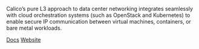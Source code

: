 
<!-- <meta>
{
    "title":"Calico",
    "slug":"calico",
    "description":"Using Calico on Packet",
    "author":"Mo Lawler",
    "github":"usrdev",
    "date": "2019/12/18",
    "tag":["Devops", "Integrations"]
}
</meta> -->


Calico’s pure L3 approach to data center networking integrates seamlessly with cloud orchestration systems (such as OpenStack and Kubernetes) to enable secure IP communication between virtual machines, containers, or bare metal workloads.

[Docs](http://docs.projectcalico.org/v2.0/introduction/)
[Website](http://www.projectcalico.org/)